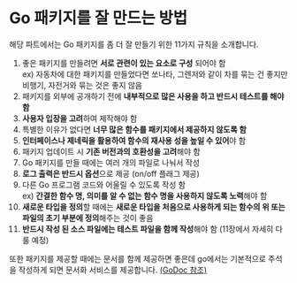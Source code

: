 # Go 패키지를 잘 만드는 방법

해당 파트에서는 Go 패키지를 좀 더 잘 만들기 위한 11가지 규칙을 소개합니다.

1. 좋은 패키지를 만들려면 **서로 관련이 있는 요소로 구성** 되어야 함\
   ex) 자동차에 대한 패키지를 만들었다면 쏘나타, 그렌저와 같이 차를 묶는 건 좋지만 비행기, 자전거와 묶는 것은 좋지 않음
2. 패키지를 외부에 공개하기 전에 **내부적으로 많은 사용을 하고 반드시 테스트를 해야 함**
3. **사용자 입장을 고려**하여 제작해야 함
4. 특별한 이유가 없다면 **너무 많은 함수를 패키지에서 제공하지 않도록 함**
5. **인터페이스나 제네릭을 활용하여 함수의 재사용 성을 높일 수 있어**야 함
6. 패키지 업데이트 시 **기존 버전과의 호환성을 고려**해야 함
7. Go 패키지를 만들 때에는 여러 개의 파일로 나눠서 작성
8. **로그 출력은 반드시 옵션**으로 제공 (on/off 플래그 제공)
9. 다른 Go 프로그램 코드와 어울릴 수 있도록 작성 함\
   ex) **간결한 함수 명, 의미를 알 수 없는 함수 명을 사용하지 않도록 노력**해야 함
10. **새로운 타입을 정의**할 때에는 **새로운 타입을 처음으로 사용하게 되는 함수의 위 또는 파일의 초기 부분에 정의**해주는 것이 좋음
11. **반드시 작성 된 소스 파일에는 테스트 파일을 함께 작성**해야 함 (11장에서 자세히 다룰 예정)

또한 패키지를 제공할 때에는 문서를 함께 제공하면 좋은데 go에서는 기본적으로 주석을 작성하게 되면 문서화 서비스를 제공합니다. [(GoDoc 참조)](https://go.dev/blog/godoc)
